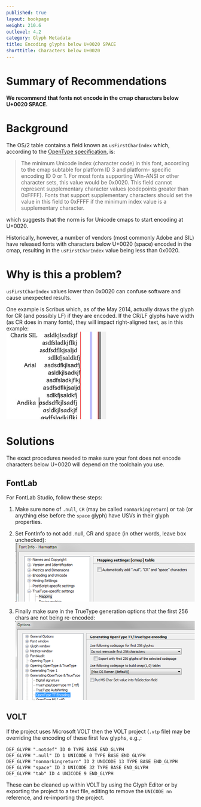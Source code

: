 ```yaml
---
published: true
layout: bookpage
weight: 210.6
outlevel: 4.2
category: Glyph Metadata
title: Encoding glyphs below U+0020 SPACE
shorttitle: Characters below U+0020
---
```

# Summary of Recommendations

**We recommend that fonts not encode in the cmap characters below U+0020 SPACE.**

# Background

The OS/2 table contains a field known as `usFirstCharIndex` which, according to the [OpenType specification][OTSpec], is:

>The minimum Unicode index (character code) in this font, according to the cmap subtable for platform ID 3 and platform- specific encoding ID 0 or 1. For most fonts supporting Win-ANSI or other character sets, this value would be 0x0020. This field cannot represent supplementary character values (codepoints greater than 0xFFFF). Fonts that support supplementary characters should set the value in this field to 0xFFFF if the minimum index value is a supplementary character.

which suggests that the norm is for Unicode cmaps to start encoding at U+0020.

Historically, however, a number of vendors (most commonly Adobe and SIL) have released fonts with characters below U+0020 (space) encoded in the cmap, resulting in the `usFirstCharIndex` value being less than 0x0020.

# Why is this a problem?

`usFirstCharIndex` values lower than 0x0020 can confuse software and cause unexpected results.

One example is Scribus which, as of the May 2014, actually draws the glyph for CR (and possibly LF) if they are encoded. If the CR/LF glyphs have width (as CR does in many fonts), they will impact right-aligned text, as in this example:  
![Right-aligned-Scribus](images/EncodedCRinScribus.png "Encoded CR and LF cause right-alignment issues")


# Solutions

The exact procedures needed to make sure your font does not encode characters below U+0020 will depend on the toolchain you use.

## FontLab

For FontLab Studio, follow these steps:

1. Make sure none of `.null`, `CR` (may be called `nonmarkingreturn`) or `tab` (or anything else before the `space` glyph) have USVs in their glyph properties.

1. Set FontInfo to not add .null, CR and space (in other words, leave box unchecked):
![FLFontInfo](images/EncodingBelow0020_FLFontInfo.png "Fontlab FontInfo dialog")

1. Finally make sure in the TrueType generation options that the first 256 chars are not being re-encoded:
![FLTTGen](images/EncodingBelow0020_FLTTGen.png "Fontlab TT Generation")


## VOLT

If the project uses Microsoft VOLT then the VOLT project (`.vtp` file) may be overriding the encoding of these first few glyphs, e.g.,:

```
DEF_GLYPH ".notdef" ID 0 TYPE BASE END_GLYPH
DEF_GLYPH ".null" ID 1 UNICODE 0 TYPE BASE END_GLYPH
DEF_GLYPH "nonmarkingreturn" ID 2 UNICODE 13 TYPE BASE END_GLYPH
DEF_GLYPH "space" ID 3 UNICODE 32 TYPE BASE END_GLYPH
DEF_GLYPH "tab" ID 4 UNICODE 9 END_GLYPH
```

These can be cleaned up within VOLT by using the Glyph Editor or by exporting the project to a text file, editing to remove the `UNICODE nn` reference, and re-importing the project.

[OTSpec]: https://www.microsoft.com/typography/otspec/os2.htm#fci
